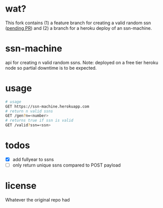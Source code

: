 # wat?
This fork contains (1) a feature branch for creating a valid random ssn ([pending PR](https://github.com/arokor/pernr/pull/4)) and (2) a branch for a heroku deploy of an ssn-machine.

# ssn-machine
api for creating n valid random ssns. Note: deployed on a free tier heroku node so partial downtime is to be expected.

# usage
```bash
# usage
GET https://ssn-machine.herokuapp.com
# return n valid ssns
GET /gen?n=<number>
# returns true if ssn is valid
GET /valid?ssn=<ssn>
```

# todos
- [x] add fullyear to ssns
- [ ] only return unique ssns compared to POST payload

# license
Whatever the original repo had
